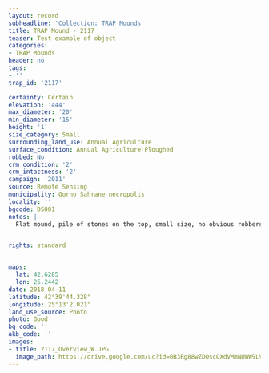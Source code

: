 ```yaml
---
layout: record
subheadline: 'Collection: TRAP Mounds'
title: TRAP Mound - 2117
teaser: Test example of object
categories:
- TRAP Mounds
header: no
tags:
- ''
trap_id: '2117'

certainty: Certain
elevation: '444'
max_diameter: '20'
min_diameter: '15'
height: '1'
size_category: Small
surrounding_land_use: Annual Agriculture
surface_condition: Annual Agriculture|Ploughed
robbed: No
crm_condition: '2'
crm_intactness: '2'
campaign: '2011'
source: Remote Sensing
municipality: Gorno Sahrane necropolis
locality: ''
bgcode: DS001
notes: |-
  Flat mound, pile of stones on the top, small size, no obvious robbers' trenchs.


rights: standard


maps:
  lat: 42.6285
  lon: 25.2442
date: 2018-04-11
latitude: 42°39'44.328"
longitude: 25°13'2.021"
land_use_source: Photo
photo: Good
bg_code: ''
akb_code: ''
images:
- title: 2117_Overview_W.JPG
  image_path: https://drive.google.com/uc?id=0B3Rg88wZDQscQXdVMmNUWW9LVE0
---
```

